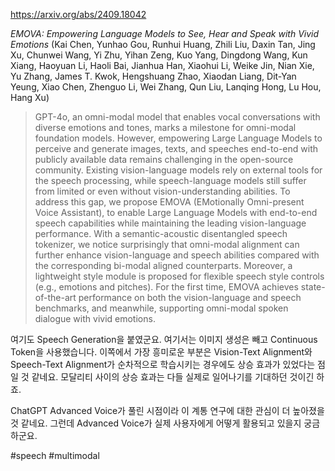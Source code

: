 https://arxiv.org/abs/2409.18042

*EMOVA: Empowering Language Models to See, Hear and Speak with Vivid Emotions* (Kai Chen, Yunhao Gou, Runhui Huang, Zhili Liu, Daxin Tan, Jing Xu, Chunwei Wang, Yi Zhu, Yihan Zeng, Kuo Yang, Dingdong Wang, Kun Xiang, Haoyuan Li, Haoli Bai, Jianhua Han, Xiaohui Li, Weike Jin, Nian Xie, Yu Zhang, James T. Kwok, Hengshuang Zhao, Xiaodan Liang, Dit-Yan Yeung, Xiao Chen, Zhenguo Li, Wei Zhang, Qun Liu, Lanqing Hong, Lu Hou, Hang Xu)

> GPT-4o, an omni-modal model that enables vocal conversations with diverse emotions and tones, marks a milestone for omni-modal foundation models. However, empowering Large Language Models to perceive and generate images, texts, and speeches end-to-end with publicly available data remains challenging in the open-source community. Existing vision-language models rely on external tools for the speech processing, while speech-language models still suffer from limited or even without vision-understanding abilities. To address this gap, we propose EMOVA (EMotionally Omni-present Voice Assistant), to enable Large Language Models with end-to-end speech capabilities while maintaining the leading vision-language performance. With a semantic-acoustic disentangled speech tokenizer, we notice surprisingly that omni-modal alignment can further enhance vision-language and speech abilities compared with the corresponding bi-modal aligned counterparts. Moreover, a lightweight style module is proposed for flexible speech style controls (e.g., emotions and pitches). For the first time, EMOVA achieves state-of-the-art performance on both the vision-language and speech benchmarks, and meanwhile, supporting omni-modal spoken dialogue with vivid emotions.

여기도 Speech Generation을 붙였군요. 여기서는 이미지 생성은 빼고 Continuous Token을 사용했습니다. 이쪽에서 가장 흥미로운 부분은 Vision-Text Alignment와 Speech-Text Alignment가 순차적으로 학습시키는 경우에도 상승 효과가 있었다는 점일 것 같네요. 모달리티 사이의 상승 효과는 다들 실제로 일어나기를 기대하던 것이긴 하죠.

ChatGPT Advanced Voice가 풀린 시점이라 이 계통 연구에 대한 관심이 더 높아졌을 것 같네요. 그런데 Advanced Voice가 실제 사용자에게 어떻게 활용되고 있을지 궁금하군요.

#speech #multimodal 